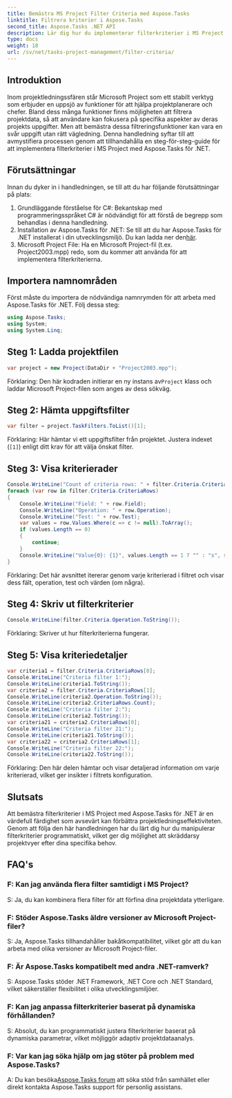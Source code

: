 ```yaml
---
title: Bemästra MS Project Filter Criteria med Aspose.Tasks
linktitle: Filtrera kriterier i Aspose.Tasks
second_title: Aspose.Tasks .NET API
description: Lär dig hur du implementerar filterkriterier i MS Project med Aspose.Tasks för .NET. Öka projektledningseffektiviteten med riktad dataanalys.
type: docs
weight: 18
url: /sv/net/tasks-project-management/filter-criteria/
---
```

## Introduktion
Inom projektledningssfären står Microsoft Project som ett stabilt verktyg som erbjuder en uppsjö av funktioner för att hjälpa projektplanerare och chefer. Bland dess många funktioner finns möjligheten att filtrera projektdata, så att användare kan fokusera på specifika aspekter av deras projekts uppgifter. Men att bemästra dessa filtreringsfunktioner kan vara en svår uppgift utan rätt vägledning. Denna handledning syftar till att avmystifiera processen genom att tillhandahålla en steg-för-steg-guide för att implementera filterkriterier i MS Project med Aspose.Tasks för .NET.
## Förutsättningar
Innan du dyker in i handledningen, se till att du har följande förutsättningar på plats:
1. Grundläggande förståelse för C#: Bekantskap med programmeringsspråket C# är nödvändigt för att förstå de begrepp som behandlas i denna handledning.
2.  Installation av Aspose.Tasks för .NET: Se till att du har Aspose.Tasks för .NET installerat i din utvecklingsmiljö. Du kan ladda ner den[här](https://releases.aspose.com/tasks/net/).
3. Microsoft Project File: Ha en Microsoft Project-fil (t.ex. Project2003.mpp) redo, som du kommer att använda för att implementera filterkriterierna.

## Importera namnområden
Först måste du importera de nödvändiga namnrymden för att arbeta med Aspose.Tasks för .NET. Följ dessa steg:

```csharp
using Aspose.Tasks;
using System;
using System.Linq;

```

## Steg 1: Ladda projektfilen
```csharp
var project = new Project(DataDir + "Project2003.mpp");
```
 Förklaring: Den här kodraden initierar en ny instans av`Project` klass och laddar Microsoft Project-filen som anges av dess sökväg.
## Steg 2: Hämta uppgiftsfilter
```csharp
var filter = project.TaskFilters.ToList()[1];
```
Förklaring: Här hämtar vi ett uppgiftsfilter från projektet. Justera indexet (`[1]`) enligt ditt krav för att välja önskat filter.
## Steg 3: Visa kriterierader
```csharp
Console.WriteLine("Count of criteria rows: " + filter.Criteria.CriteriaRows.Count);
foreach (var row in filter.Criteria.CriteriaRows)
{
    Console.WriteLine("Field: " + row.Field);
    Console.WriteLine("Operation: " + row.Operation);
    Console.WriteLine("Test: " + row.Test);
    var values = row.Values.Where(c => c != null).ToArray();
    if (values.Length == 0)
    {
        continue;
    }
    Console.WriteLine("Value{0}: {1}", values.Length == 1 ? "" : "s", string.Join(", ", values));
}
```
Förklaring: Det här avsnittet itererar genom varje kriterierad i filtret och visar dess fält, operation, test och värden (om några).
## Steg 4: Skriv ut filterkriterier
```csharp
Console.WriteLine(filter.Criteria.Operation.ToString());
```
Förklaring: Skriver ut hur filterkriterierna fungerar.
## Steg 5: Visa kriteriedetaljer
```csharp
var criteria1 = filter.Criteria.CriteriaRows[0];
Console.WriteLine("Criteria filter 1:");
Console.WriteLine(criteria1.ToString());
var criteria2 = filter.Criteria.CriteriaRows[1];
Console.WriteLine(criteria2.Operation.ToString());
Console.WriteLine(criteria2.CriteriaRows.Count);
Console.WriteLine("Criteria filter 2:");
Console.WriteLine(criteria2.ToString());
var criteria21 = criteria2.CriteriaRows[0];
Console.WriteLine("Criteria filter 21:");
Console.WriteLine(criteria21.ToString());
var criteria22 = criteria2.CriteriaRows[1];
Console.WriteLine("Criteria filter 22:");
Console.WriteLine(criteria22.ToString());
```
Förklaring: Den här delen hämtar och visar detaljerad information om varje kriterierad, vilket ger insikter i filtrets konfiguration.

## Slutsats
Att bemästra filterkriterier i MS Project med Aspose.Tasks för .NET är en värdefull färdighet som avsevärt kan förbättra projektledningseffektiviteten. Genom att följa den här handledningen har du lärt dig hur du manipulerar filterkriterier programmatiskt, vilket ger dig möjlighet att skräddarsy projektvyer efter dina specifika behov.
## FAQ's
### F: Kan jag använda flera filter samtidigt i MS Project?
S: Ja, du kan kombinera flera filter för att förfina dina projektdata ytterligare.
### F: Stöder Aspose.Tasks äldre versioner av Microsoft Project-filer?
S: Ja, Aspose.Tasks tillhandahåller bakåtkompatibilitet, vilket gör att du kan arbeta med olika versioner av Microsoft Project-filer.
### F: Är Aspose.Tasks kompatibelt med andra .NET-ramverk?
S: Aspose.Tasks stöder .NET Framework, .NET Core och .NET Standard, vilket säkerställer flexibilitet i olika utvecklingsmiljöer.
### F: Kan jag anpassa filterkriterier baserat på dynamiska förhållanden?
S: Absolut, du kan programmatiskt justera filterkriterier baserat på dynamiska parametrar, vilket möjliggör adaptiv projektdataanalys.
### F: Var kan jag söka hjälp om jag stöter på problem med Aspose.Tasks?
 A: Du kan besöka[Aspose.Tasks forum](https://forum.aspose.com/c/tasks/15) att söka stöd från samhället eller direkt kontakta Aspose.Tasks support för personlig assistans.